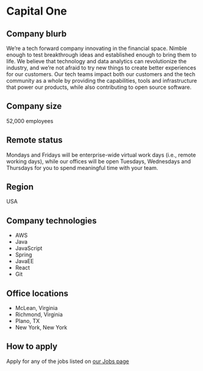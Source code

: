 # Capital One

## Company blurb

We’re a tech forward company innovating in the financial space. Nimble enough to test breakthrough ideas and established enough to bring them to life. We believe that technology and data analytics can revolutionize the industry, and we’re not afraid to try new things to create better experiences for our customers. Our tech teams impact both our customers and the tech community as a whole by providing the capabilities, tools and infrastructure that power our products, while also contributing to open source software.

## Company size

52,000 employees

## Remote status

Mondays and Fridays will be enterprise-wide virtual work days (i.e., remote working days), while our offices will be open Tuesdays, Wednesdays and Thursdays for you to spend meaningful time with your team.

## Region

USA

## Company technologies

- AWS
- Java
- JavaScript
- Spring
- JavaEE
- React
- Git

## Office locations

- McLean, Virginia
- Richmond, Virginia
- Plano, TX
- New York, New York

## How to apply

Apply for any of the jobs listed on [our Jobs page](https://www.capitalonecareers.com/tech)
